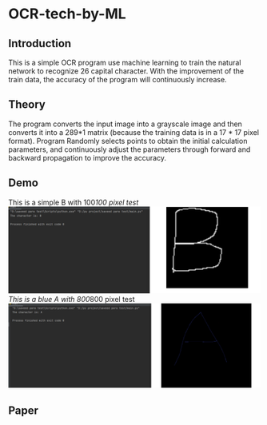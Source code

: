 # OCR-tech-by-ML
## Introduction
This is a simple OCR program use machine learning to train the natural network to recognize 26 capital character. With the improvement of the train data, the accuracy of the program will continuously increase.
## Theory
The program converts the input image into a grayscale image and then converts it into a 289*1 matrix (because the training data is in a 17 * 17 pixel format). Program Randomly selects points to obtain the initial calculation parameters, and continuously adjust the parameters through forward and backward propagation to improve the accuracy. 
## Demo
This is a simple B with 100*100 pixel test
![image](https://github.com/cjx5021/OCR-tech-by-ML/blob/main/Demo/Demo.png)
This is a blue A with 800*800 pixel test
![image](https://github.com/cjx5021/OCR-tech-by-ML/blob/main/Demo/Demo_blueA.png)
## Paper
